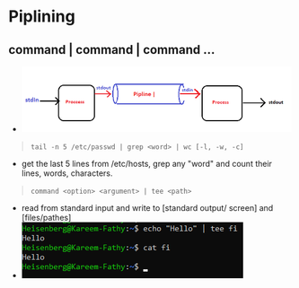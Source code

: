 # Piplining

## command | command | command ...

- ![alt text](image-16.png)

> ``tail -n 5 /etc/passwd | grep <word> | wc [-l, -w, -c]``
   - get the last 5 lines from /etc/hosts, grep any "word" and count their lines, words, characters.

> ``command <option> <argument> | tee <path>``    
   -  read from standard input and write to [standard output/ screen] and [files/pathes]
   - ![alt text](image-17.png)